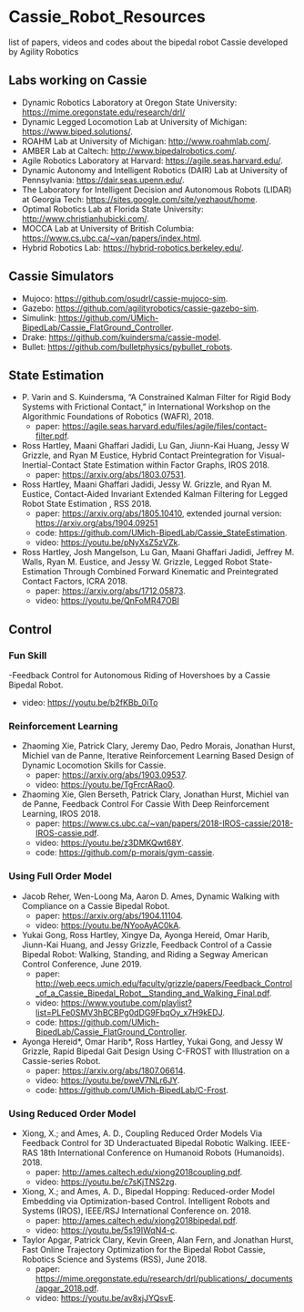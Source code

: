 # Cassie_Robot_Resources
list of papers, videos and codes about the bipedal robot Cassie developed by Agility Robotics

## Labs working on Cassie
- Dynamic Robotics Laboratory at Oregon State University: https://mime.oregonstate.edu/research/drl/
- Dynamic Legged Locomotion Lab at University of Michigan: https://www.biped.solutions/.
- ROAHM Lab at University of Michigan: http://www.roahmlab.com/.
- AMBER Lab at Caltech: http://www.bipedalrobotics.com/.
- Agile Robotics Laboratory at Harvard: https://agile.seas.harvard.edu/.
- Dynamic Autonomy and Intelligent Robotics (DAIR) Lab at University of Pennsylvania: https://dair.seas.upenn.edu/.
- The Laboratory for Intelligent Decision and Autonomous Robots (LIDAR) at Georgia Tech: https://sites.google.com/site/yezhaout/home.
- Optimal Robotics Lab at Florida State University: http://www.christianhubicki.com/.
- MOCCA Lab at University of British Columbia: https://www.cs.ubc.ca/~van/papers/index.html.
- Hybrid Robotics Lab: https://hybrid-robotics.berkeley.edu/.

## Cassie Simulators
- Mujoco: https://github.com/osudrl/cassie-mujoco-sim.
- Gazebo: https://github.com/agilityrobotics/cassie-gazebo-sim.
- Simulink: https://github.com/UMich-BipedLab/Cassie_FlatGround_Controller.
- Drake: https://github.com/kuindersma/cassie-model.
- Bullet: https://github.com/bulletphysics/pybullet_robots.

## State Estimation
- P. Varin and S. Kuindersma, “A Constrained Kalman Filter for Rigid Body Systems with Frictional Contact,” in International Workshop on the Algorithmic Foundations of Robotics (WAFR), 2018. 
  - paper: https://agile.seas.harvard.edu/files/agile/files/contact-filter.pdf.
- Ross Hartley, Maani Ghaffari Jadidi, Lu Gan, Jiunn-Kai Huang, Jessy W Grizzle, and Ryan M Eustice, Hybrid Contact Preintegration for Visual-Inertial-Contact State Estimation within Factor Graphs, IROS 2018. 
  - paper: https://arxiv.org/abs/1803.07531.
- Ross Hartley, Maani Ghaffari Jadidi, Jessy W. Grizzle, and Ryan M. Eustice, Contact-Aided Invariant Extended Kalman Filtering for Legged Robot State Estimation , RSS 2018. 
  - paper: https://arxiv.org/abs/1805.10410, extended journal version: https://arxiv.org/abs/1904.09251
  - code: https://github.com/UMich-BipedLab/Cassie_StateEstimation.
  - video: https://youtu.be/pNyXsZ5zVZk.
- Ross Hartley, Josh Mangelson, Lu Gan, Maani Ghaffari Jadidi, Jeffrey M. Walls, Ryan M. Eustice, and Jessy W. Grizzle, Legged Robot State-Estimation Through Combined Forward Kinematic and Preintegrated Contact Factors, ICRA 2018.
  - paper: https://arxiv.org/abs/1712.05873.
  - video: https://youtu.be/QnFoMR47OBI
  
## Control
### Fun Skill
-Feedback Control for Autonomous Riding of Hovershoes by a Cassie Bipedal Robot.
  - video: https://youtu.be/b2fKBb_0iTo
### Reinforcement Learning
- Zhaoming Xie, Patrick Clary, Jeremy Dao, Pedro Morais, Jonathan Hurst, Michiel van de Panne, Iterative Reinforcement Learning Based Design of Dynamic Locomotion Skills for Cassie.
  - paper: https://arxiv.org/abs/1903.09537.
  - video: https://youtu.be/TgFrcrARao0.
- Zhaoming Xie, Glen Berseth, Patrick Clary, Jonathan Hurst, Michiel van de Panne, Feedback Control For Cassie With Deep Reinforcement Learning, IROS 2018.
  - paper: https://www.cs.ubc.ca/~van/papers/2018-IROS-cassie/2018-IROS-cassie.pdf.
  - video: https://youtu.be/z3DMKQwt68Y. 
  - code: https://github.com/p-morais/gym-cassie.
### Using Full Order Model
- Jacob Reher, Wen-Loong Ma, Aaron D. Ames, Dynamic Walking with Compliance on a Cassie Bipedal Robot.
  - paper: https://arxiv.org/abs/1904.11104.
  - video: https://youtu.be/NYooAyAC0kA.
- Yukai Gong, Ross Hartley, Xingye Da, Ayonga Hereid, Omar Harib, Jiunn-Kai Huang, and Jessy Grizzle, Feedback Control of a Cassie Bipedal Robot: Walking, Standing, and Riding a Segway American Control Conference, June 2019.
  - paper: http://web.eecs.umich.edu/faculty/grizzle/papers/Feedback_Control_of_a_Cassie_Bipedal_Robot__Standing_and_Walking_Final.pdf.
  - video: https://www.youtube.com/playlist?list=PLFe0SMV3hBCBPg0dDG9FbqOy_x7H9kEDJ.
  - code: https://github.com/UMich-BipedLab/Cassie_FlatGround_Controller.
- Ayonga Hereid*, Omar Harib*, Ross Hartley, Yukai Gong, and Jessy W Grizzle, Rapid Bipedal Gait Design Using C-FROST with Illustration on a Cassie-series Robot.
  - paper: https://arxiv.org/abs/1807.06614.
  - video: https://youtu.be/pweV7NLr6JY.
  - code: https://github.com/UMich-BipedLab/C-Frost.
### Using Reduced Order Model
- Xiong, X.; and Ames, A. D., Coupling Reduced Order Models Via Feedback Control for 3D Underactuated Bipedal Robotic Walking. IEEE-RAS 18th International Conference on Humanoid Robots (Humanoids). 2018. 
  - paper: http://ames.caltech.edu/xiong2018coupling.pdf.
  - video: https://youtu.be/c7sKjTNS2zg.
- Xiong, X.; and Ames, A. D., Bipedal Hopping: Reduced-order Model Embedding via Optimization-based Control. Intelligent Robots and Systems (IROS), IEEE/RSJ International Conference on. 2018. 
  - paper: http://ames.caltech.edu/xiong2018bipedal.pdf.
  - video: https://youtu.be/5s19IWqN4-c.
- Taylor Apgar, Patrick Clary, Kevin Green, Alan Fern, and Jonathan Hurst, Fast Online Trajectory Optimization for the Bipedal Robot Cassie, Robotics Science and Systems (RSS), June 2018.
  - paper: https://mime.oregonstate.edu/research/drl/publications/_documents/apgar_2018.pdf.
  - video: https://youtu.be/av8xjJYQsvE.
